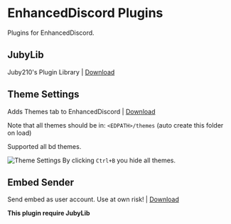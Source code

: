 # EnhancedDiscord Plugins
Plugins for EnhancedDiscord.

## JubyLib
Juby210's Plugin Library | [Download](https://raw.githubusercontent.com/juby210-PL/EnhancedDiscord-plugins/master/0JubyLib.js)

## Theme Settings
Adds Themes tab to EnhancedDiscord | [Download](https://raw.githubusercontent.com/juby210-PL/EnhancedDiscord-plugins/master/theme_settings.js)

Note that all themes should be in: `<EDPATH>/themes` (auto create this folder on load)

Supported all bd themes.

![Theme Settings](https://i.imgur.com/ApxQkhj.gif)
By clicking `Ctrl+B` you hide all themes.

## Embed Sender
Send embed as user account. Use at own risk! | [Download](https://raw.githubusercontent.com/juby210-PL/EnhancedDiscord-plugins/master/embed_sender.js)

**This plugin require JubyLib**